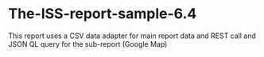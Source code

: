 # The-ISS-report-sample-6.4
This report uses a CSV data adapter for main report data and REST call and JSON QL query for the sub-report (Google Map)
